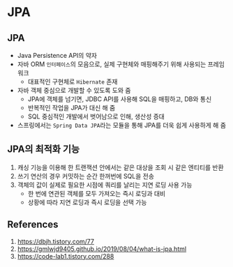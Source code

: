 # JPA

## JPA

- Java Persistence API의 약자
- 자바 ORM `인터페이스`의 모음으로, 실제 구현체와 매핑해주기 위해 사용되는 프레임워크
  - 대표적인 구현체로 `Hibernate` 존재
- 자바 객체 중심으로 개발할 수 있도록 도와 줌
  - JPA에 객체를 넘기면, JDBC API를 사용해 SQL을 매핑하고, DB와 통신
  - 반복적인 작업을 JPA가 대신 해 줌
  - SQL 중심적인 개발에서 벗어남으로 인해, 생산성 증대
- 스프링에서는 `Spring Data JPA`라는 모듈을 통해 JPA를 더욱 쉽게 사용하게 해 줌

## JPA의 최적화 기능

1. 캐싱 기능을 이용해 한 트랜잭션 안에서는 같은 대상을 조회 시 같은 엔티티를 반환
2. 쓰기 연산의 경우 커밋하는 순간 한꺼번에 SQL을 전송
3. 객체의 값이 실제로 필요한 시점에 쿼리를 날리는 지연 로딩 사용 가능
   - 한 번에 연관된 객체를 모두 가져오는 즉시 로딩과 대비
   - 상황에 따라 지연 로딩과 즉시 로딩을 선택 가능

## References

1. https://dbjh.tistory.com/77
2. https://gmlwjd9405.github.io/2019/08/04/what-is-jpa.html
3. https://code-lab1.tistory.com/288
